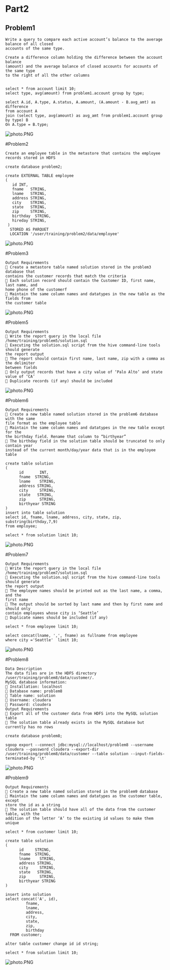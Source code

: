 # Part2

## Problem1
```
Write a query to compare each active account’s balance to the average balance of all closed
accounts of the same type.

Create a difference column holding the difference between the account balance
(amount) and the average balance of closed accounts for accounts of the same type
to the right of all the other columns


select * from account limit 10;
select type, avg(amount) from problem1.account group by type;

select A.id, A.type, A.status, A.amount, (A.amount - B.avg_amt) as difference
from account A 
join (select type, avg(amount) as avg_amt from problem1.account group by type) B
On A.type = B.type;
```
![photo.PNG](https://github.com/nazgoloom/total_test_0719/blob/master/image_p2/problem1.PNG)


#Problem2
```
Create an employee table in the metastore that contains the employee records stored in HDFS
```

```
create database problem2;

create EXTERNAL TABLE employee
(
   id INT,
   fname   STRING,
   lname   STRING,
   address STRING,
   city    STRING,
   state   STRING,
   zip     STRING,
   birthday  STRING,
   hireday STRING,
 )
  STORED AS PARQUET
  LOCATION '/user/training/problem2/data/employee'
```

![photo.PNG](https://github.com/nazgoloom/total_test_0719/blob/master/image_p2/problem2_table%20create.PNG)
  
#Problem3
```
Output Requirements
 Create a metastore table named solution stored in the problem3 database that
contains the customer records that match the criteria
 Each solution record should contain the Customer ID, first name, last name, and
home phone of the customerf
 Maintain the same column names and datatypes in the new table as the fields from
the customer table
```

![photo.PNG](https://github.com/nazgoloom/total_test_0719/blob/master/image_p2/problem3_table%20create.PNG)

#Problem5
```
Output Requirements
 Write the report query in the local file /home/training/problem5/solution.sql
 Executing the solution.sql script from the hive command-line tools should generate
the report output
 The report should contain first name, last name, zip with a comma as the delimiter
between fields
 Only output records that have a city value of ‘Palo Alto’ and state value of ‘CA’
 Duplicate records (if any) should be included
```

![photo.PNG](https://github.com/nazgoloom/total_test_0719/blob/master/image_p2/problem5.PNG)

#Problem6

```
Output Requirements
 Create a new table named solution stored in the problem6 database with the same
file format as the employee table
 Maintain the same column names and datatypes in the new table except for the
the birthday field. Rename that column to “birthyear”
 The birthday field in the solution table should be truncated to only contain year
instead of the current month/day/year data that is in the employee table
```

```
create table solution
(
	  id       INT,
	  fname  STRING,
	  lname    STRING,
	  address STRING,
	  city     STRING,
	  state   STRING,
	  zip      STRING,
	  birthyear STRING
)
insert into table solution
select id, fname, lname, address, city, state, zip, substring(birthday,7,9)
from employee;

select * from solution limit 10;
```

![photo.PNG](https://github.com/nazgoloom/total_test_0719/blob/master/image_p2/problem6.PNG)

#Problem7

```
Output Requirements
 Write the report query in the local file /home/training/problem7/solution.sql
 Executing the solution.sql script from the hive command-line tools should generate
the report output
 The employee names should be printed out as the last name, a comma, and the
first name
 The output should be sorted by last name and then by first name and should only
contain employees whose city is ‘Seattle’
 Duplicate names should be included (if any)
```

```
select * from employee limit 10;

select concat(lname, ',', fname) as fullname from employee 
where city ='Seattle'  limit 10;
```

![photo.PNG](https://github.com/nazgoloom/total_test_0719/blob/master/image_p2/problem7.PNG)


#Problem8

```
Data Description
The data files are in the HDFS directory /user/training/problem8/data/customer/.
MySQL database information:
 Installation: localhost
 Database name: problem8
 Table name: solution
 Username: cloudera
 Password: cloudera
Output Requirements
 Export all of the customer data from HDFS into the MySQL solution table
 The solution table already exists in the MySQL database but currently has no rows
```

```
create database problem8;

sqoop export --connect jdbc:mysql://localhost/problem8 --username cloudera --password cloudera --export-dir /user/training/problem8/data/customer --table solution --input-fields-terminated-by '\t'
```

![photo.PNG](https://github.com/nazgoloom/total_test_0719/blob/master/image_p2/problem8_sqoop.PNG)

#Problem9

```
Output Requirements
 Create a new table named solution stored in the problem9 database
 Maintain the same column names and datatypes as the customer table, except
store the id as a string
 The solution table should have all of the data from the customer table, with the
addition of the letter ‘A’ to the existing id values to make them unique
```

```
select * from customer limit 10;

create table solution
(
	  id     STRING,
	  fname  STRING,
	  lname    STRING,
	  address STRING,
	  city     STRING,
	  state   STRING,
	  zip      STRING,
	  birthyear STRING
)

insert into solution
select concat('A', id),
	     fname,
	     lname,
	     address,
	     city,
	     state,
	     zip,
	     birthday
  FROM customer;
  
alter table customer change id id string;

select * from solution limit 10;
```

![photo.PNG](https://github.com/nazgoloom/total_test_0719/blob/master/image_p2/problem9.PNG)

 
   

   
